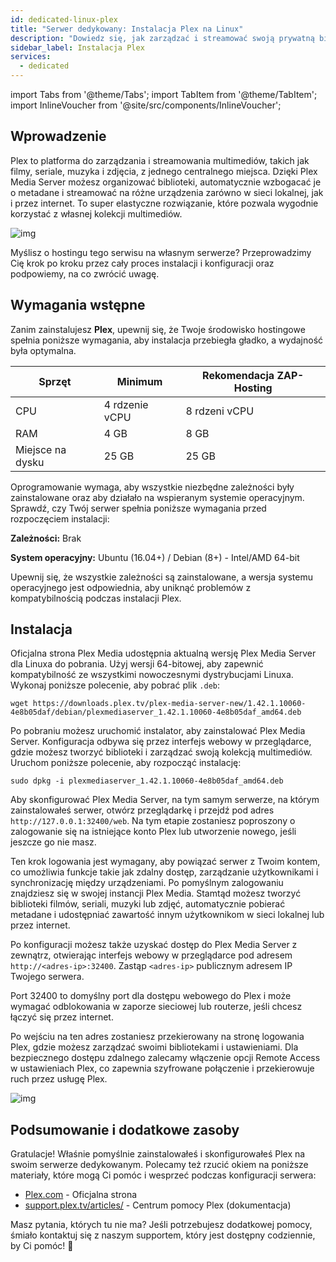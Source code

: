 ```yaml
---
id: dedicated-linux-plex
title: "Serwer dedykowany: Instalacja Plex na Linux"
description: "Dowiedz się, jak zarządzać i streamować swoją prywatną bibliotekę multimediów bez problemów dzięki Plex, aby mieć łatwy dostęp na różnych urządzeniach → Sprawdź teraz"
sidebar_label: Instalacja Plex
services:
  - dedicated
---
```


import Tabs from '@theme/Tabs';
import TabItem from '@theme/TabItem';
import InlineVoucher from '@site/src/components/InlineVoucher';

## Wprowadzenie

Plex to platforma do zarządzania i streamowania multimediów, takich jak filmy, seriale, muzyka i zdjęcia, z jednego centralnego miejsca. Dzięki Plex Media Server możesz organizować biblioteki, automatycznie wzbogacać je o metadane i streamować na różne urządzenia zarówno w sieci lokalnej, jak i przez internet. To super elastyczne rozwiązanie, które pozwala wygodnie korzystać z własnej kolekcji multimediów.

![img](https://screensaver01.zap-hosting.com/index.php/s/68xdESEHimoY9Jp/preview)

Myślisz o hostingu tego serwisu na własnym serwerze? Przeprowadzimy Cię krok po kroku przez cały proces instalacji i konfiguracji oraz podpowiemy, na co zwrócić uwagę.

<InlineVoucher />

## Wymagania wstępne

Zanim zainstalujesz **Plex**, upewnij się, że Twoje środowisko hostingowe spełnia poniższe wymagania, aby instalacja przebiegła gładko, a wydajność była optymalna.

| Sprzęt    | Minimum     | Rekomendacja ZAP-Hosting  |
| --------- | ----------- | ------------------------- |
| CPU       | 4 rdzenie vCPU | 8 rdzeni vCPU           |
| RAM       | 4 GB        | 8 GB                      |
| Miejsce na dysku | 25 GB  | 25 GB                     |

Oprogramowanie wymaga, aby wszystkie niezbędne zależności były zainstalowane oraz aby działało na wspieranym systemie operacyjnym. Sprawdź, czy Twój serwer spełnia poniższe wymagania przed rozpoczęciem instalacji:

**Zależności:** Brak

**System operacyjny:** Ubuntu (16.04+) / Debian (8+) - Intel/AMD 64-bit

Upewnij się, że wszystkie zależności są zainstalowane, a wersja systemu operacyjnego jest odpowiednia, aby uniknąć problemów z kompatybilnością podczas instalacji Plex.

## Instalacja

Oficjalna strona Plex Media udostępnia aktualną wersję Plex Media Server dla Linuxa do pobrania. Użyj wersji 64-bitowej, aby zapewnić kompatybilność ze wszystkimi nowoczesnymi dystrybucjami Linuxa. Wykonaj poniższe polecenie, aby pobrać plik `.deb`:

```
wget https://downloads.plex.tv/plex-media-server-new/1.42.1.10060-4e8b05daf/debian/plexmediaserver_1.42.1.10060-4e8b05daf_amd64.deb
```

Po pobraniu możesz uruchomić instalator, aby zainstalować Plex Media Server. Konfiguracja odbywa się przez interfejs webowy w przeglądarce, gdzie możesz tworzyć biblioteki i zarządzać swoją kolekcją multimediów. Uruchom poniższe polecenie, aby rozpocząć instalację:

```
sudo dpkg -i plexmediaserver_1.42.1.10060-4e8b05daf_amd64.deb
```

Aby skonfigurować Plex Media Server, na tym samym serwerze, na którym zainstalowałeś serwer, otwórz przeglądarkę i przejdź pod adres `http://127.0.0.1:32400/web`. Na tym etapie zostaniesz poproszony o zalogowanie się na istniejące konto Plex lub utworzenie nowego, jeśli jeszcze go nie masz.

Ten krok logowania jest wymagany, aby powiązać serwer z Twoim kontem, co umożliwia funkcje takie jak zdalny dostęp, zarządzanie użytkownikami i synchronizację między urządzeniami. Po pomyślnym zalogowaniu znajdziesz się w swojej instancji Plex Media. Stamtąd możesz tworzyć biblioteki filmów, seriali, muzyki lub zdjęć, automatycznie pobierać metadane i udostępniać zawartość innym użytkownikom w sieci lokalnej lub przez internet.

Po konfiguracji możesz także uzyskać dostęp do Plex Media Server z zewnątrz, otwierając interfejs webowy w przeglądarce pod adresem `http://<adres-ip>:32400`. Zastąp `<adres-ip>` publicznym adresem IP Twojego serwera.

Port 32400 to domyślny port dla dostępu webowego do Plex i może wymagać odblokowania w zaporze sieciowej lub routerze, jeśli chcesz łączyć się przez internet.

Po wejściu na ten adres zostaniesz przekierowany na stronę logowania Plex, gdzie możesz zarządzać swoimi bibliotekami i ustawieniami. Dla bezpiecznego dostępu zdalnego zalecamy włączenie opcji Remote Access w ustawieniach Plex, co zapewnia szyfrowane połączenie i przekierowuje ruch przez usługę Plex.

![img](https://screensaver01.zap-hosting.com/index.php/s/jfQxZ6e4BGMfen5/preview)

## Podsumowanie i dodatkowe zasoby

Gratulacje! Właśnie pomyślnie zainstalowałeś i skonfigurowałeś Plex na swoim serwerze dedykowanym. Polecamy też rzucić okiem na poniższe materiały, które mogą Ci pomóc i wesprzeć podczas konfiguracji serwera:

- [Plex.com](https://Plex.com/) - Oficjalna strona
- [support.plex.tv/articles/](https://support.plex.tv/articles/) - Centrum pomocy Plex (dokumentacja)

Masz pytania, których tu nie ma? Jeśli potrzebujesz dodatkowej pomocy, śmiało kontaktuj się z naszym supportem, który jest dostępny codziennie, by Ci pomóc! 🙂

<InlineVoucher />